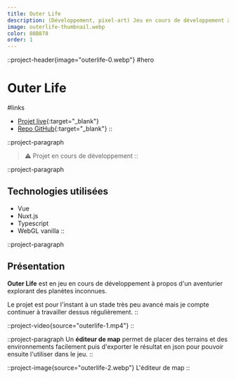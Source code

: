 ```yaml
---
title: Outer Life
description: (Développement, pixel-art) Jeu en cours de développement à propos d'un aventurier explorant des planètes inconnues.
image: outerlife-thumbnail.webp
color: 80B878
order: 1
---
```


::project-header{image="outerlife-0.webp"}
#hero
# Outer Life

#links
- [Projet live](https://outerlife.vercel.app/){:target="_blank"}
- [Repo GitHub](https://github.com/ColinLienard/outerlife){:target="_blank"}
::

::project-paragraph
> ⚠️ Projet en cours de développement
::

::project-paragraph
## Technologies utilisées

- Vue
- Nuxt.js
- Typescript
- WebGL vanilla
::

::project-paragraph
## Présentation

**Outer Life** est en jeu en cours de développement à propos d'un aventurier explorant des planètes inconnues.

Le projet est pour l'instant à un stade très peu avancé mais je compte continuer à travailler dessus régulièrement.
::

::project-video{source="outerlife-1.mp4"}
::

::project-paragraph
Un **éditeur de map** permet de placer des terrains et des environnements facilement puis d'exporter le résultat en json pour pouvoir ensuite l'utiliser dans le jeu.
::

::project-image{source="outerlife-2.webp"}
L'éditeur de map
::